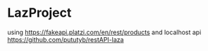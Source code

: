 # LazProject
using https://fakeapi.platzi.com/en/rest/products and localhost api https://github.com/pututyb/restAPI-laza
